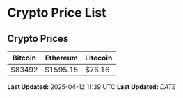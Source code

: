 # Crypto Price List

## Crypto Prices
| Bitcoin | Ethereum | Litecoin |
| ------- | -------- | -------- |
| $83492 | $1595.15 | $76.16 |
**Last Updated:** 2025-04-12 11:39 UTC
**Last Updated:** $DATE$
